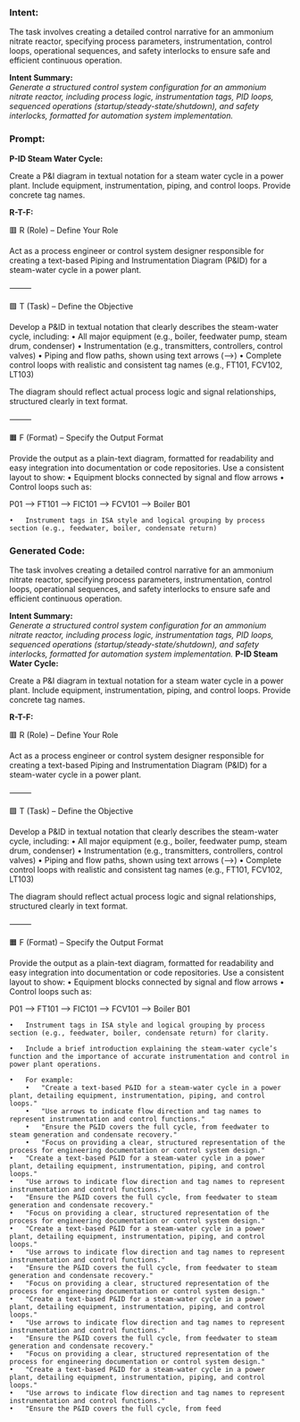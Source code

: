 ### Intent:
The task involves creating a detailed control narrative for an ammonium nitrate reactor, specifying process parameters, instrumentation, control loops, operational sequences, and safety interlocks to ensure safe and efficient continuous operation.  

**Intent Summary:**  
*Generate a structured control system configuration for an ammonium nitrate reactor, including process logic, instrumentation tags, PID loops, sequenced operations (startup/steady-state/shutdown), and safety interlocks, formatted for automation system implementation.*

### Prompt:
**P-ID Steam Water Cycle:**

Create a P&I diagram in textual notation for a steam water cycle in a power plant. Include equipment, instrumentation, piping, and control loops. Provide concrete tag names.


**R-T-F:**

🟥 R (Role) – Define Your Role

Act as a process engineer or control system designer responsible for creating a text-based Piping and Instrumentation Diagram (P&ID) for a steam-water cycle in a power plant.

⸻

🟩 T (Task) – Define the Objective

Develop a P&ID in textual notation that clearly describes the steam-water cycle, including:
	•	All major equipment (e.g., boiler, feedwater pump, steam drum, condenser)
	•	Instrumentation (e.g., transmitters, controllers, control valves)
	•	Piping and flow paths, shown using text arrows (-->)
	•	Complete control loops with realistic and consistent tag names (e.g., FT101, FCV102, LT103)

The diagram should reflect actual process logic and signal relationships, structured clearly in text format.

⸻

🟧 F (Format) – Specify the Output Format

Provide the output as a plain-text diagram, formatted for readability and easy integration into documentation or code repositories. Use a consistent layout to show:
	•	Equipment blocks connected by signal and flow arrows
	•	Control loops such as:

 P01 --> FT101 --> FIC101 --> FCV101 --> Boiler B01

 	•	Instrument tags in ISA style and logical grouping by process section (e.g., feedwater, boiler, condensate return)

### Generated Code:
The task involves creating a detailed control narrative for an ammonium nitrate reactor, specifying process parameters, instrumentation, control loops, operational sequences, and safety interlocks to ensure safe and efficient continuous operation.  

**Intent Summary:**  
*Generate a structured control system configuration for an ammonium nitrate reactor, including process logic, instrumentation tags, PID loops, sequenced operations (startup/steady-state/shutdown), and safety interlocks, formatted for automation system implementation.*
**P-ID Steam Water Cycle:**

Create a P&I diagram in textual notation for a steam water cycle in a power plant. Include equipment, instrumentation, piping, and control loops. Provide concrete tag names.


**R-T-F:**

🟥 R (Role) – Define Your Role

Act as a process engineer or control system designer responsible for creating a text-based Piping and Instrumentation Diagram (P&ID) for a steam-water cycle in a power plant.

⸻

🟩 T (Task) – Define the Objective

Develop a P&ID in textual notation that clearly describes the steam-water cycle, including:
	•	All major equipment (e.g., boiler, feedwater pump, steam drum, condenser)
	•	Instrumentation (e.g., transmitters, controllers, control valves)
	•	Piping and flow paths, shown using text arrows (-->)
	•	Complete control loops with realistic and consistent tag names (e.g., FT101, FCV102, LT103)

The diagram should reflect actual process logic and signal relationships, structured clearly in text format.

⸻

🟧 F (Format) – Specify the Output Format

Provide the output as a plain-text diagram, formatted for readability and easy integration into documentation or code repositories. Use a consistent layout to show:
	•	Equipment blocks connected by signal and flow arrows
	•	Control loops such as:

 P01 --> FT101 --> FIC101 --> FCV101 --> Boiler B01

 	•	Instrument tags in ISA style and logical grouping by process section (e.g., feedwater, boiler, condensate return) for clarity.

	•	Include a brief introduction explaining the steam-water cycle’s function and the importance of accurate instrumentation and control in power plant operations.

	•	For example:
		•	"Create a text-based P&ID for a steam-water cycle in a power plant, detailing equipment, instrumentation, piping, and control loops."
		•	"Use arrows to indicate flow direction and tag names to represent instrumentation and control functions."
		•	"Ensure the P&ID covers the full cycle, from feedwater to steam generation and condensate recovery."
		•	"Focus on providing a clear, structured representation of the process for engineering documentation or control system design."
	•	"Create a text-based P&ID for a steam-water cycle in a power plant, detailing equipment, instrumentation, piping, and control loops."
	•	"Use arrows to indicate flow direction and tag names to represent instrumentation and control functions."
	•	"Ensure the P&ID covers the full cycle, from feedwater to steam generation and condensate recovery."
	•	"Focus on providing a clear, structured representation of the process for engineering documentation or control system design."
	•	"Create a text-based P&ID for a steam-water cycle in a power plant, detailing equipment, instrumentation, piping, and control loops."
	•	"Use arrows to indicate flow direction and tag names to represent instrumentation and control functions."
	•	"Ensure the P&ID covers the full cycle, from feedwater to steam generation and condensate recovery."
	•	"Focus on providing a clear, structured representation of the process for engineering documentation or control system design."
	•	"Create a text-based P&ID for a steam-water cycle in a power plant, detailing equipment, instrumentation, piping, and control loops."
	•	"Use arrows to indicate flow direction and tag names to represent instrumentation and control functions."
	•	"Ensure the P&ID covers the full cycle, from feedwater to steam generation and condensate recovery."
	•	"Focus on providing a clear, structured representation of the process for engineering documentation or control system design."
	•	"Create a text-based P&ID for a steam-water cycle in a power plant, detailing equipment, instrumentation, piping, and control loops."
	•	"Use arrows to indicate flow direction and tag names to represent instrumentation and control functions."
	•	"Ensure the P&ID covers the full cycle, from feed
